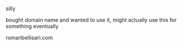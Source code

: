 silly

bought domain name and wanted to use it, might actually use this for something eventually

romanbellisari.com
